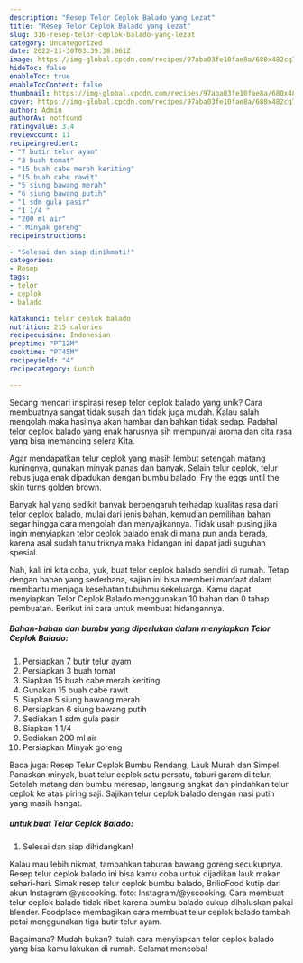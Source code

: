 ```yaml
---
description: "Resep Telor Ceplok Balado yang Lezat"
title: "Resep Telor Ceplok Balado yang Lezat"
slug: 316-resep-telor-ceplok-balado-yang-lezat
category: Uncategorized
date: 2022-11-30T03:39:38.061Z
image: https://img-global.cpcdn.com/recipes/97aba03fe10fae8a/680x482cq70/telor-ceplok-balado-foto-resep-utama.jpg
hideToc: false
enableToc: true
enableTocContent: false
thumbnail: https://img-global.cpcdn.com/recipes/97aba03fe10fae8a/680x482cq70/telor-ceplok-balado-foto-resep-utama.jpg
cover: https://img-global.cpcdn.com/recipes/97aba03fe10fae8a/680x482cq70/telor-ceplok-balado-foto-resep-utama.jpg
author: Admin
authorAv: notfound
ratingvalue: 3.4
reviewcount: 11
recipeingredient:
- "7 butir telur ayam"
- "3 buah tomat"
- "15 buah cabe merah keriting"
- "15 buah cabe rawit"
- "5 siung bawang merah"
- "6 siung bawang putih"
- "1 sdm gula pasir"
- "1 1/4 "
- "200 ml air"
- " Minyak goreng"
recipeinstructions:

- "Selesai dan siap dinikmati!"
categories:
- Resep
tags:
- telor
- ceplok
- balado

katakunci: telor ceplok balado 
nutrition: 215 calories
recipecuisine: Indonesian
preptime: "PT12M"
cooktime: "PT45M"
recipeyield: "4"
recipecategory: Lunch

---
```





Sedang mencari inspirasi resep telor ceplok balado yang unik? Cara membuatnya sangat tidak susah dan tidak juga mudah. Kalau salah mengolah maka hasilnya akan hambar dan bahkan tidak sedap. Padahal telor ceplok balado yang enak harusnya sih mempunyai aroma dan cita rasa yang bisa memancing selera Kita.





Agar mendapatkan telur ceplok yang masih lembut setengah matang kuningnya, gunakan minyak panas dan banyak. Selain telur ceplok, telur rebus juga enak dipadukan dengan bumbu balado. Fry the eggs until the skin turns golden brown.

Banyak hal yang sedikit banyak berpengaruh terhadap kualitas rasa dari telor ceplok balado, mulai dari jenis bahan, kemudian pemilihan bahan segar hingga cara mengolah dan menyajikannya. Tidak usah pusing jika ingin menyiapkan telor ceplok balado enak di mana pun anda berada, karena asal sudah tahu triknya maka hidangan ini dapat jadi suguhan spesial.






Nah, kali ini kita coba, yuk, buat telor ceplok balado sendiri di rumah. Tetap dengan bahan yang sederhana, sajian ini bisa memberi manfaat dalam membantu menjaga kesehatan tubuhmu sekeluarga. Kamu dapat menyiapkan Telor Ceplok Balado menggunakan 10 bahan dan 0 tahap pembuatan. Berikut ini cara untuk membuat hidangannya.

<!--inarticleads1-->

##### Bahan-bahan dan bumbu yang diperlukan dalam menyiapkan Telor Ceplok Balado:

1. Persiapkan 7 butir telur ayam
1. Persiapkan 3 buah tomat
1. Siapkan 15 buah cabe merah keriting
1. Gunakan 15 buah cabe rawit
1. Siapkan 5 siung bawang merah
1. Persiapkan 6 siung bawang putih
1. Sediakan 1 sdm gula pasir
1. Siapkan 1 1/4 
1. Sediakan 200 ml air
1. Persiapkan  Minyak goreng


Baca juga: Resep Telur Ceplok Bumbu Rendang, Lauk Murah dan Simpel. Panaskan minyak, buat telur ceplok satu persatu, taburi garam di telur. Setelah matang dan bumbu meresap, langsung angkat dan pindahkan telur ceplok ke atas piring saji. Sajikan telur ceplok balado dengan nasi putih yang masih hangat. 

<!--inarticleads2-->

#####  untuk buat Telor Ceplok Balado:


1. Selesai dan siap dihidangkan!

Kalau mau lebih nikmat, tambahkan taburan bawang goreng secukupnya. Resep telur ceplok balado ini bisa kamu coba untuk dijadikan lauk makan sehari-hari. Simak resep telur ceplok bumbu balado, BrilioFood kutip dari akun Instagram @yscooking. foto: Instagram/@yscooking. Cara membuat telur ceplok balado tidak ribet karena bumbu balado cukup dihaluskan pakai blender. Foodplace membagikan cara membuat telur ceplok balado tambah petai menggunakan tiga butir telur ayam. 

Bagaimana? Mudah bukan? Itulah cara menyiapkan telor ceplok balado yang bisa kamu lakukan di rumah. Selamat mencoba!
